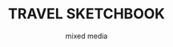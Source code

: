---
layout: gallery
title: TRAVEL SKETCHBOOK
subtitle: mixed media
permalink: /illustration9/
desc: travel sketchbook.
pickerImage: /imgs/illustration/travel-sketchbook/cuba-road-thumb.jpg
startImages:
  desktop:
    - image: /imgs/illustration/travel-sketchbook/m2/cuba-road-m2.jpg
    - image: /imgs/illustration/travel-sketchbook/m2/cuba-street-m2.jpg
  mobile:
    - image: /imgs/illustration/travel-sketchbook/mobile/cuba-road-m.jpg
  caption: travel sketchbook
images:
  - desktop: /imgs/illustration/travel-sketchbook/mobile/ben-damph-m.jpg
  - mobile: /imgs/illustration/travel-sketchbook/mobile/cuba-street-m.jpg
  - mobile: /imgs/illustration/travel-sketchbook/mobile/ben-damph-m.jpg
    caption: travel sketchbook
  - desktop: /imgs/illustration/travel-sketchbook/desktop/ben-damph-landscape-dt.jpg
    mobile: /imgs/illustration/travel-sketchbook/mobile/ben-damph-landscape-m.jpg
    caption: travel sketchbook
  - desktop: /imgs/illustration/travel-sketchbook/desktop/camusvrachan-dt.jpg
    mobile: /imgs/illustration/travel-sketchbook/mobile/camusvrachan-m.jpg
    caption: travel sketchbook
  - desktop: /imgs/illustration/travel-sketchbook/desktop/knoydart-2015-dt.jpg
    mobile: /imgs/illustration/travel-sketchbook/mobile/knoydart-2015-m.jpg
    caption: travel sketchbook
  - desktop: /imgs/illustration/travel-sketchbook/desktop/inky-trees-dt.jpg
    mobile: /imgs/illustration/travel-sketchbook/mobile/inky-trees-m.jpg
    caption: travel sketchbook
---